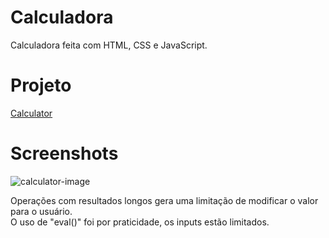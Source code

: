 # Calculadora
Calculadora feita com HTML, CSS e JavaScript.

# Projeto
[Calculator]("https://devjonathanmendes.github.io/Calculadora/calculator")

# Screenshots
![calculator-image](https://user-images.githubusercontent.com/89454975/169324039-909fb5a9-bf42-49fa-b094-2fdcf539a834.png)

Operações com resultados longos gera uma limitação de modificar o valor para o usuário.\
O uso de "eval()" foi por praticidade, os inputs estão limitados.
